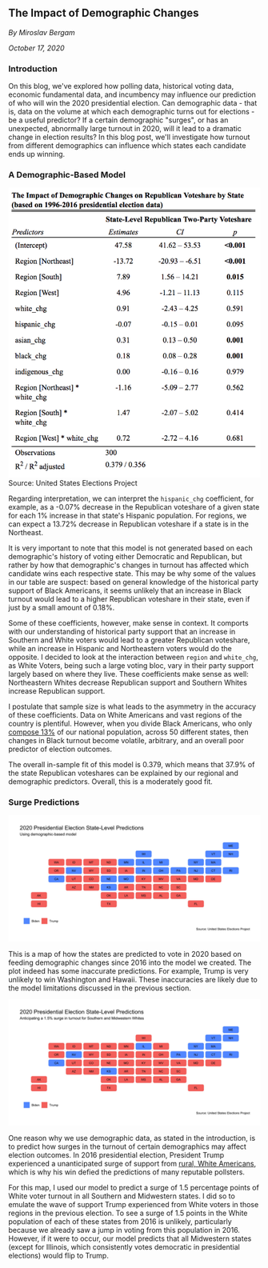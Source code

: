 ## The Impact of Demographic Changes

_By Miroslav Bergam_

_October 17, 2020_

### Introduction

On this blog, we've explored how polling data, historical voting data, economic fundamental data, and incumbency may influence our prediction of who will win the 2020 presidential election. Can demographic data - that is, data on the volume at which each demographic turns out for elections - be a useful predictor? If a certain demographic "surges", or has an unexpected, abnormally large turnout in 2020, will it lead to a dramatic change in election results? In this blog post, we'll investigate how turnout from different demographics can influence which states each candidate ends up winning.

### A Demographic-Based Model

![](../figures/demotable.png)
Source: United States Elections Project

Regarding interpretation, we can interpret the `hispanic_chg` coefficient, for example, as a -0.07% decrease in the Republican voteshare of a given state for each 1% increase in that state's Hispanic population. For regions, we can expect a 13.72% decrease in Republican voteshare if a state is in the Northeast.

It is very important to note that this model is not generated based on each demographic's history of voting either Democratic and Republican, but rather by how that demographic's changes in turnout has affected which candidate wins each respective state. This may be why some of the values in our table are suspect: based on general knowledge of the historical party support of Black Americans, it seems unlikely that an increase in Black turnout would lead to a higher Republican voteshare in their state, even if just by a small amount of 0.18%.

Some of these coefficients, however, make sense in context. It comports with our understanding of historical party support that an increase in Southern and White voters would lead to a greater Republican voteshare, while an increase in Hispanic and Northeastern voters would do the opposite. I decided to look at the interaction between `region` and `white_chg`, as White Voters, being such a large voting bloc, vary in their party support largely based on where they live. These coefficients make sense as well: Northeastern Whites decrease Republican support and Southern Whites increase Republican support. 

I postulate that sample size is what leads to the asymmetry in the accuracy of these coefficients. Data on White Americans and vast regions of the country is plentiful. However, when you divide Black Americans, who only [compose 13%](https://www.census.gov/quickfacts/fact/table/US/PST045219) of our national population, across 50 different states, then changes in Black turnout become volatile, arbitrary, and an overall poor predictor of election outcomes. 

The overall in-sample fit of this model is 0.379, which means that 37.9% of the state Republican voteshares can be explained by our regional and demographic predictors. Overall, this is a moderately good fit.

### Surge Predictions

![](../figures/demomap1.jpg)

This is a map of how the states are predicted to vote in 2020 based on feeding demographic changes since 2016 into the model we created. The plot indeed has some inaccurate predictions. For example, Trump is very unlikely to win Washington and Hawaii. These inaccuracies are likely due to the model limitations discussed in the previous section.

![](../figures/demomap2.jpg)

One reason why we use demographic data, as stated in the introduction, is to predict how surges in the turnout of certain demographics may affect election outcomes. In 2016 presidential election, President Trump experienced a unanticipated surge of support from [rural, White Americans](https://www.pewresearch.org/fact-tank/2016/11/17/behind-trumps-win-in-rural-white-america-women-joined-men-in-backing-him/), which is why his win defied the predictions of many reputable pollsters.

For this map, I used our model to predict a surge of 1.5 percentage points of White voter turnout in all Southern and Midwestern states. I did so to emulate the wave of support Trump experienced from White voters in those regions in the previous election. To see a surge of 1.5 points in the White population of each of these states from 2016 is unlikely, particularly because we already saw a jump in voting from this population in 2016. However, if it were to occur, our model predicts that all Midwestern states (except for Illinois, which consistently votes democratic in presidential elections) would flip to Trump.

